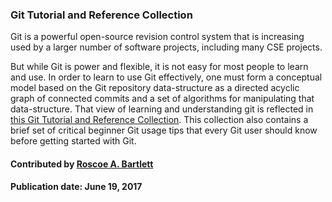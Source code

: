 ### Git Tutorial and Reference Collection

Git is a powerful open-source revision control system that is increasing used by a larger number of software projects, including many CSE projects.  

But while Git is power and flexible, it is not easy for most people to learn and use.  In order to learn to use Git effectively, one must form a conceptual model based on the Git repository data-structure as a directed acyclic graph of connected commits and a set of algorithms for manipulating that data-structure.  That view of learning and understanding git is reflected in [this Git Tutorial and Reference Collection](https://ideas-productivity.org/resources/howtos/git-tutorial-and-reference-collection/).  This collection also contains a brief set of critical beginner Git usage tips that every Git user should know before getting started with Git.

#### Contributed by [Roscoe A. Bartlett](https://github.com/bartlettroscoe)

#### Publication date:  June 19, 2017

<!---
Publish: yes
Categories: Development
Topics: revision control
Tags: training, meta
Level: 2
Prerequisites: defaults
Aggregate: none
--->
